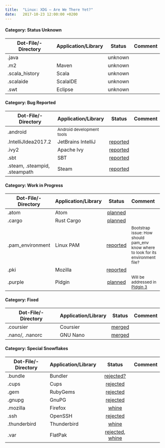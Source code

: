 ```yaml
---
title:  "Linux: XDG – Are We There Yet?"
date:   2017-10-23 12:00:00 +0200
---
```


#### Category: Status Unknown

Dot-File/-Directory | Application/Library | Status  | Comment
------------------- | :------------------ | :-----: | :------
.java               |                     | unknown |
.m2                 | Maven               | unknown |
.scala_history      | Scala               | unknown |
.scalaide           | ScalaIDE            | unknown |
.swt                | Eclipse             | unknown |


#### Category: Bug Reported

Dot-File/-Directory | Application/Library | Status   | Comment
------------------- | :------------------ | :------: | :---
.android            | <small>Android development tools</small> |          |
.IntelliJIdea2017.2 | JetBrains IntelliJ  | [reported](https://youtrack.jetbrains.com/issue/IDEA-22407) |
.ivy2               | Apache Ivy          | [reported](https://issues.apache.org/jira/browse/IVY-1502) |
.sbt                | SBT                 | [reported](https://github.com/sbt/sbt/issues/3681) |
.steam, .steampid, .steampath | Steam     | [reported](https://github.com/ValveSoftware/steam-for-linux/issues/1890)


#### Category: Work in Progress

Dot-File/-Directory | Application/Library | Status   | Comment
------------------- | :------------------ | :------: | :---
.atom               | Atom                | [planned](https://github.com/atom/atom/issues/8281) |
.cargo              | Rust Cargo          | [planned](https://github.com/rust-lang/rfcs/pull/1615) |
.pam_environment    | Linux PAM           | [reported](https://github.com/linux-pam/linux-pam/issues/7) | <small>Bootstrap issue: How should pam_env know where to look for its environment file?</small>
.pki                | Mozilla             | [reported](https://bugzilla.mozilla.org/show_bug.cgi?id=818686) |
.purple             | Pidgin              | [planned](https://developer.pidgin.im/ticket/10029) | <small>Will be addressed in [Pidgin 3](https://developer.pidgin.im/wiki/Roadmap3.0.0)</small>


#### Category: Fixed

Dot-File/-Directory | Application/Library | Status   | Comment
------------------- | :------------------ | :------: | :---
.coursier           | Coursier            | [merged](https://github.com/coursier/coursier/pull/676) |
.nano/, .nanorc     | GNU Nano            | [merged](http://git.savannah.gnu.org/cgit/nano.git/commit/?id=c16e79b612eb8e061a4bd0b5f187c37a036fc403) |


#### Category: Special Snowflakes

Dot-File/-Directory | Application/Library | Status   | Comment
------------------- | :------------------ | :------: | :---
.bundle             | Bundler             | [rejected?](https://github.com/bundler/bundler/issues/4333) |
.cups               | Cups                | [rejected](https://github.com/apple/cups/issues/4243) |
.gem                | RubyGems            | [rejected](https://github.com/rubygems/rubygems/issues/1599) |
.gnupg              | GnuPG               | [rejected](https://dev.gnupg.org/T1456) |
.mozilla            | Firefox             | [whine](https://bugzilla.mozilla.org/show_bug.cgi?id=259356) |
.ssh                | OpenSSH             | [rejected](https://bugzilla.mindrot.org/show_bug.cgi?id=2050) |
.thunderbird        | Thunderbird         | [whine](https://bugzilla.mozilla.org/show_bug.cgi?id=735285) |
.var                | FlatPak             | [rejected](https://github.com/flatpak/flatpak/issues/46), [whine](https://github.com/flatpak/flatpak.github.io/issues/191) |
